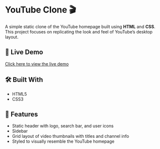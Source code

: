 # YouTube Clone 🎬

A simple static clone of the YouTube homepage built using **HTML** and **CSS**. This project focuses on replicating the look and feel of YouTube’s desktop layout.

## 🔗 Live Demo

[Click here to view the live demo](https://rushikeshd1.github.io/Youtube-Clone-/) <!-- Replace with your actual demo link -->

## 🛠️ Built With

- HTML5
- CSS3

## 🎯 Features

- Static header with logo, search bar, and user icons
- Sidebar
- Grid layout of video thumbnails with titles and channel info
- Styled to visually resemble the YouTube homepage
